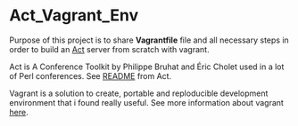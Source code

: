 # Act_Vagrant_Env

Purpose of this project is to share **Vagrantfile** file and all necessary steps in order to build an [Act](http://act.mongueurs.net/) server from scratch with vagrant.

Act is A Conference Toolkit by Philippe Bruhat and Éric Cholet used in a lot of Perl conferences. 
See [README](https://github.com/book/Act/blob/master/README) from Act.

Vagrant is a solution to create, portable and reploducible development environment that i found really useful.
See more information about vagrant [here](https://www.vagrantup.com/).

